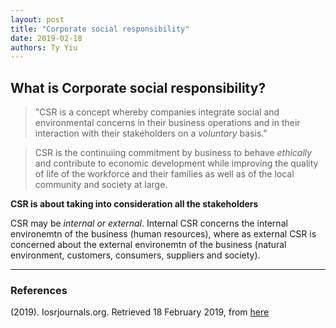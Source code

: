 ```yaml
---
layout: post
title: "Corporate social responsibility"
date: 2019-02-18
authors: Ty Yiu
---
```


## What is Corporate social responsibility?

> "CSR is a concept whereby companies integrate social and environmental concerns
> in their business operations and in their interaction with their stakeholders on
> a *voluntary* basis."

> CSR is the continuiing commitment by business to behave *ethically* and
> contribute to economic development while improving the quality of life of the
> workforce and their families as well as of the local
> community and society at large.

**CSR is about taking into consideration all the stakeholders**

CSR may be *internal or external*. Internal CSR concerns the internal
environemtn of the business (human resources), where as external CSR is
concerned about the external environemtn of the business (natural environment,
customers, consumers, suppliers and society).


-------------------------------------------------------------

### References

(2019). Iosrjournals.org. Retrieved 18 February 2019, from [here](http://www.iosrjournals.org/iosr-jbm/papers/NCCMPCW/P007.pdf)
